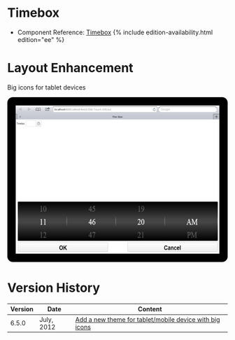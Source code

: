 

# Timebox

- Component Reference:
  [Timebox]({{site.baseurl}}/zk_component_ref/timebox)
{% include edition-availability.html edition="ee" %}

# Layout Enhancement

Big icons for tablet devices

![](/zk_component_ref/images/Timebox_Tablet_Example.png)

# Version History

| Version | Date       | Content                                                                                            |
|---------|------------|----------------------------------------------------------------------------------------------------|
| 6.5.0   | July, 2012 | [Add a new theme for tablet/mobile device with big icons](http://tracker.zkoss.org/browse/ZK-1247) |


